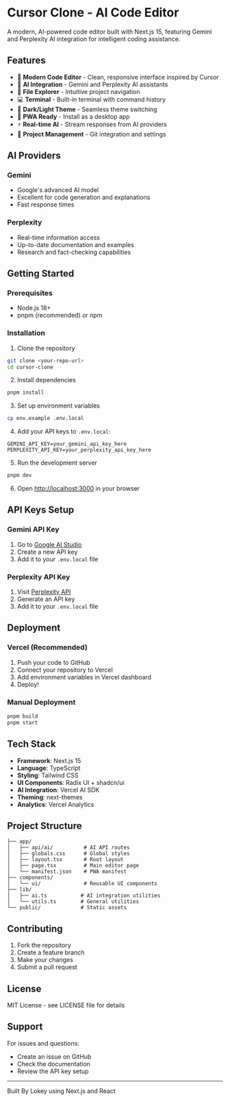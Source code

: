 # Cursor Clone - AI Code Editor

A modern, AI-powered code editor built with Next.js 15, featuring Gemini and Perplexity AI integration for intelligent coding assistance.

## Features

- 🚀 **Modern Code Editor** - Clean, responsive interface inspired by Cursor
- 🤖 **AI Integration** - Gemini and Perplexity AI assistants
- 📁 **File Explorer** - Intuitive project navigation
- 💻 **Terminal** - Built-in terminal with command history
- 🎨 **Dark/Light Theme** - Seamless theme switching
- 📱 **PWA Ready** - Install as a desktop app
- ⚡ **Real-time AI** - Stream responses from AI providers
- 🔧 **Project Management** - Git integration and settings

## AI Providers

### Gemini
- Google's advanced AI model
- Excellent for code generation and explanations
- Fast response times

### Perplexity
- Real-time information access
- Up-to-date documentation and examples
- Research and fact-checking capabilities

## Getting Started

### Prerequisites
- Node.js 18+ 
- pnpm (recommended) or npm

### Installation

1. Clone the repository
```bash
git clone <your-repo-url>
cd cursor-clone
```

2. Install dependencies
```bash
pnpm install
```

3. Set up environment variables
```bash
cp env.example .env.local
```

4. Add your API keys to `.env.local`:
```env
GEMINI_API_KEY=your_gemini_api_key_here
PERPLEXITY_API_KEY=your_perplexity_api_key_here
```

5. Run the development server
```bash
pnpm dev
```

6. Open [http://localhost:3000](http://localhost:3000) in your browser

## API Keys Setup

### Gemini API Key
1. Go to [Google AI Studio](https://aistudio.google.com/)
2. Create a new API key
3. Add it to your `.env.local` file

### Perplexity API Key
1. Visit [Perplexity API](https://www.perplexity.ai/settings/api)
2. Generate an API key
3. Add it to your `.env.local` file

## Deployment

### Vercel (Recommended)
1. Push your code to GitHub
2. Connect your repository to Vercel
3. Add environment variables in Vercel dashboard
4. Deploy!

### Manual Deployment
```bash
pnpm build
pnpm start
```

## Tech Stack

- **Framework**: Next.js 15
- **Language**: TypeScript
- **Styling**: Tailwind CSS
- **UI Components**: Radix UI + shadcn/ui
- **AI Integration**: Vercel AI SDK
- **Theming**: next-themes
- **Analytics**: Vercel Analytics

## Project Structure

```
├── app/
│   ├── api/ai/          # AI API routes
│   ├── globals.css      # Global styles
│   ├── layout.tsx       # Root layout
│   ├── page.tsx         # Main editor page
│   └── manifest.json    # PWA manifest
├── components/
│   └── ui/              # Reusable UI components
├── lib/
│   ├── ai.ts           # AI integration utilities
│   └── utils.ts        # General utilities
└── public/             # Static assets
```

## Contributing

1. Fork the repository
2. Create a feature branch
3. Make your changes
4. Submit a pull request

## License

MIT License - see LICENSE file for details

## Support

For issues and questions:
- Create an issue on GitHub
- Check the documentation
- Review the API key setup

---

Built By Lokey using Next.js and React